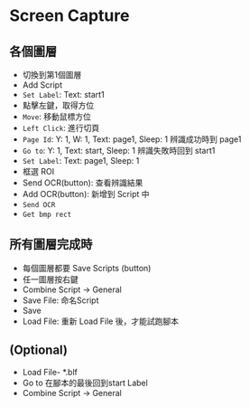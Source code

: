# Screen Capture
## 各個圖層
- 切換到第1個圖層
- Add Script
- `Set Label`: Text: start1
- 點擊左鍵，取得方位
- `Move`: 移動鼠標方位
- `Left Click`: 進行切頁
- `Page Id`: Y: 1, W: 1, Text: page1, Sleep: 1 辨識成功時到 page1
- `Go to`: Y: 1, Text: start, Sleep: 1 辨識失敗時回到 start1
- `Set Label`: Text: page1, Sleep: 1
- 框選 ROI
- Send OCR(button): 查看辨識結果
- Add OCR(button): 新增到 Script 中
- `Send OCR`
- `Get bmp rect`

## 所有圖層完成時
- 每個圖層都要 Save Scripts (button)
- 任一圖層按右鍵
- Combine Script -> General
- Save File: 命名Script
- Save
- Load File: 重新 Load File 後，才能試跑腳本

## (Optional)
- Load File- *.blf
- Go to 在腳本的最後回到start Label
- Combine Script -> General